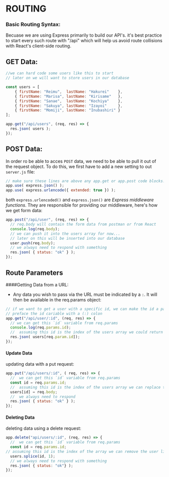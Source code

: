 # ROUTING

### Basic Routing Syntax:

Becuase we are using Express primarily to build our API's. it's best practice to start every such route with "/api" which will help us avoid route collisions with React's client-side routing.

## GET Data:

```js
//we can hard code some users like this to start
// later on we will want to store users in our database

const users = [
    { firstName: "Reimu",  lastName: "Hakurei"    },
    { firstName: "Marisa", lastName: "Kirisame"   },
    { firstName: "Sanae",  lastName: "Kochiya"    },
    { firstName: "Sakuya", lastName: "Izayoi"     },
    { firstName: "Momiji", lastName: "Inubashiri" }
];

app.get("/api/users", (req, res) => {
  res.json( users );
});
```

## POST Data:

In order ro be able to acces ```POST``` data, we need to be able to pull it out of the request object. To do this, we first have to add a new setting to out ```server.js``` file:

```js
// make sure these lines are above any app.get or app.post code blocks!
app.use( express.json() );
app.use( express.urlencode({ extended: true }) );
```
both ```express.urlencoded()``` and ```express.json()``` are *Express middleware functions*. They are responsible for providing our middleware, here's how we get form data:

```js
app.post("/api/user", (req, res) => {
  // req.body will contain the form data from postman or from React
  console.log(req.body);
  // we can push it into the users array for now...
  // later on this will be inserted into our database
  user.push(req.body);
  // we always need to respond with something
  res.json( { status: "ok" } );
});
```

## Route Parameters

####Getting Data from a URL:

- Any data you wish to pass via the URL must be indicated by a ``` : ```. It will then be available in the req.params object:

```js
// if we want to get a user with a specific id, we can make the id a part of the url
// preface the id cariable with a (:) colon
app.get("/api/user/:id", (req, res) => {
  // we can get this `id` variable from req.params
  console.log(req.params.id);
  //  assuming this id is the index of the users array we could return one user this way 
  res.json( users[req.param.id]);
});
```

#### Update Data

updating data with a put request:

```js 
app.put("/api/users/:id", ( req, res) => {
  //  we can get this `id` variable from req.params
  const id = req.params.id;
  //  assuming this id is the index of the users array we can replace the user like so
  users[id] = req.body;
  //  we always need to respond 
  res.json( { status: "ok" } );
});
```

#### Deleting Data

deleting data using a delete request:

```js 
app.delete("api/users/:id", (req, res) => {
  //  we can get this `id` variable from req.params
  const id = req.params.id;
// assuming this id is the index of the array we can remove the user like so
  users.splice(id, 1);
  // we always need to respond with something
  res.json( { status: "ok"} );
});
```